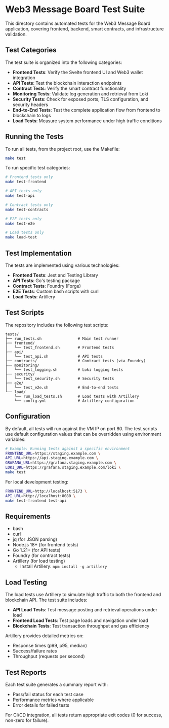 # Web3 Message Board Test Suite

This directory contains automated tests for the Web3 Message Board application, covering frontend, backend, smart contracts, and infrastructure validation.

## Test Categories

The test suite is organized into the following categories:

- **Frontend Tests**: Verify the Svelte frontend UI and Web3 wallet integration
- **API Tests**: Test the blockchain interaction endpoints
- **Contract Tests**: Verify the smart contract functionality
- **Monitoring Tests**: Validate log generation and retrieval from Loki
- **Security Tests**: Check for exposed ports, TLS configuration, and security headers
- **End-to-End Tests**: Test the complete application flow from frontend to blockchain to logs
- **Load Tests**: Measure system performance under high traffic conditions

## Running the Tests

To run all tests, from the project root, use the Makefile:

```bash
make test
```

To run specific test categories:

```bash
# Frontend tests only
make test-frontend

# API tests only
make test-api

# Contract tests only
make test-contracts

# E2E tests only
make test-e2e

# Load tests only
make load-test
```

## Test Implementation

The tests are implemented using various technologies:

- **Frontend Tests**: Jest and Testing Library
- **API Tests**: Go's testing package
- **Contract Tests**: Foundry (Forge)
- **E2E Tests**: Custom bash scripts with curl
- **Load Tests**: Artillery

## Test Scripts

The repository includes the following test scripts:

```
tests/
├── run_tests.sh                # Main test runner
├── frontend/
│   └── test_frontend.sh        # Frontend tests
├── api/
│   └── test_api.sh             # API tests
├── contracts/                  # Contract tests (via Foundry)
├── monitoring/
│   └── test_logging.sh         # Loki logging tests
├── security/
│   └── test_security.sh        # Security tests
├── e2e/
│   └── test_e2e.sh             # End-to-end tests
└── load/
    └── run_load_tests.sh       # Load tests with Artillery
    └── config.yml              # Artillery configuration
```

## Configuration

By default, all tests will run against the VM IP on port 80. The test scripts use default configuration values that can be overridden using environment variables:

```bash
# Example: Running tests against a specific environment
FRONTEND_URL=https://staging.example.com \
API_URL=https://api.staging.example.com \
GRAFANA_URL=https://grafana.staging.example.com \
LOKI_URL=https://grafana.staging.example.com/loki \
make test
```

For local development testing:

```bash
FRONTEND_URL=http://localhost:5173 \
API_URL=http://localhost:8080 \
make test-frontend test-api
```

## Requirements

- bash
- curl
- jq (for JSON parsing)
- Node.js 18+ (for frontend tests)
- Go 1.21+ (for API tests)
- Foundry (for contract tests)
- Artillery (for load testing)
  - Install Artillery: `npm install -g artillery`

## Load Testing

The load tests use Artillery to simulate high traffic to both the frontend and blockchain API. The test suite includes:

- **API Load Tests**: Test message posting and retrieval operations under load
- **Frontend Load Tests**: Test page loads and navigation under load
- **Blockchain Tests**: Test transaction throughput and gas efficiency

Artillery provides detailed metrics on:
- Response times (p99, p95, median)
- Success/failure rates
- Throughput (requests per second)

## Test Reports

Each test suite generates a summary report with:
- Pass/fail status for each test case
- Performance metrics where applicable
- Error details for failed tests

For CI/CD integration, all tests return appropriate exit codes (0 for success, non-zero for failure).
